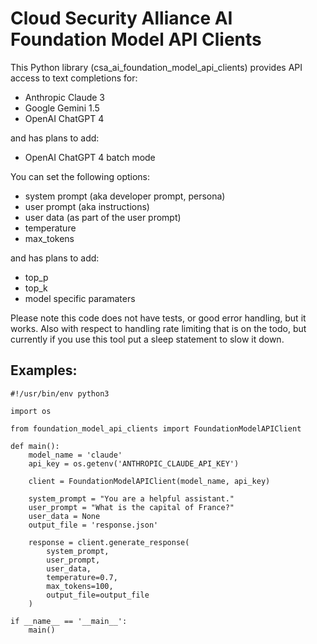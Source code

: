 # Cloud Security Alliance AI Foundation Model API Clients

This Python library (csa_ai_foundation_model_api_clients) provides API access to text completions for:

* Anthropic Claude 3
* Google Gemini 1.5
* OpenAI ChatGPT 4

and has plans to add:

* OpenAI ChatGPT 4 batch mode

You can set the following options:

* system prompt (aka developer prompt, persona)
* user prompt (aka instructions)
* user data (as part of the user prompt)
* temperature
* max_tokens

and has plans to add:

* top_p
* top_k
* model specific paramaters

Please note this code does not have tests, or good error handling, but it works. Also with respect to handling rate
limiting that is on the todo, but currently if you use this tool put a sleep statement to slow it down.

## Examples:

```
#!/usr/bin/env python3

import os

from foundation_model_api_clients import FoundationModelAPIClient

def main():
    model_name = 'claude'
    api_key = os.getenv('ANTHROPIC_CLAUDE_API_KEY')

    client = FoundationModelAPIClient(model_name, api_key)

    system_prompt = "You are a helpful assistant."
    user_prompt = "What is the capital of France?"
    user_data = None
    output_file = 'response.json'

    response = client.generate_response(
        system_prompt,
        user_prompt,
        user_data,
        temperature=0.7,
        max_tokens=100,
        output_file=output_file
    )

if __name__ == '__main__':
    main()
```


